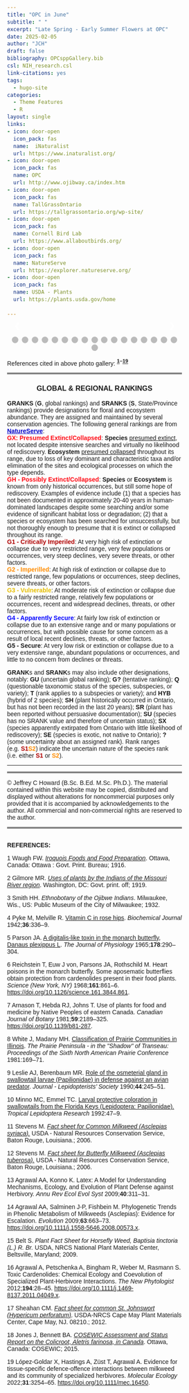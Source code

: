 ```yaml
---
title: "OPC in June"
subtitle: " "
excerpt: "Late Spring - Early Summer Flowers at OPC"
date: 2025-02-05
author: "JCH"
draft: false
bibliography: OPCsppGallery.bib
csl: NIH_research.csl
link-citations: yes
tags:
  - hugo-site
categories:
  - Theme Features
  - R
layout: single
links:
- icon: door-open
  icon_pack: fas
  name:  iNaturalist
  url: https://www.inaturalist.org/
- icon: door-open
  icon_pack: fas
  name: OPC
  url: http://www.ojibway.ca/index.htm
- icon: door-open
  icon_pack: fas
  name: TallGrassOntario
  url: https://tallgrassontario.org/wp-site/
- icon: door-open
  icon_pack: fas
  name: Cornell Bird Lab
  url: https://www.allaboutbirds.org/
- icon: door-open
  icon_pack: fas
  name: NatureServe
  url: https://explorer.natureserve.org/
- icon: door-open
  icon_pack: fas
  name: USDA - Plants
  url: https://plants.usda.gov/home

---
```


<style type="text/css">
* {box-sizing:border-box}
body {font-family: Verdana, sans-serif; margin:0}
.mySlides {display: none}
img {vertical-align: middle;}

/* ======================= */
/* SlideShow container CSS */
/* ======================= */
.slideshow-container {
  max-width: 600px;
  position: relative;
  margin: auto;
  }
/* ========================== */
/* Hide the images by default */
/* ========================== */
.mySlides {
  display: none;
  }
/* ======================== */
/*  Next & previous buttons */
/* ======================== */
.prev, .next {
  cursor: pointer;
  position: absolute;
  top: 50%;
  width: auto;
  margin-top: -22px;
  padding: 16px;
  color: white;
  font-weight: bold;
  font-size: 18px;
  transition: 0.6s ease;
  border-radius: 0 3px 3px 0;
  user-select: none;
  }
/* ================================ */
/* Position: "next button" to right */
/* ================================ */
.next {
  right: 0;
  border-radius: 3px 0 0 3px;
  }
/* ====================================================== */
/* On hover: black bkgd color with little bit see-through */
/* ====================================================== */
.prev:hover, .next:hover {
  background-color: rgba(0,0,0,0.8);
  }

/* ====================== */
/* Caption Container text */
/* ====================== */
.caption-container {
  font-size: 14px;
  text-align: left;
  background-color: rgb(240,240,240);
  padding: 5px 5px;
  color: white;
}

/* ===================== */
/* Number text (1/10 etc) */
/* ===================== */
.numbertext {
  color: #f2f2f2;
  font-size: 12px;
  padding: 8px 12px;
  position: absolute;
  top: 0;
  }
/* =========================== */
/*   Dots/bullets/indicators   */
/* =========================== */
.dot {
  cursor: pointer;
  height: 15px;
  width: 15px;
  margin: 0 2px;
  background-color: #bbb;
  border-radius: 50%;
  display: inline-block;
  transition: background-color 0.6s ease;
  }
.active, .dot:hover {
  background-color: #717171;
  }

/* ==================== */
/*   Fading animation   */
/* ==================== */
.fade {
  animation-name: fade;
  animation-duration: 1.5s;
  }
@keyframes fade {
  from {opacity: .4}
  to {opacity: 1}
  }

/* =============================== */
/*          CSS for Links          */
/* =============================== */
a.one:link {color: rgb(0, 0, 200);}
a.one:visited {color: rgb(192, 20, 172);}
a.one:hover {color: rgb(255, 20, 100);}

/* ============================== */
/*     CSS for stylizing text     */
/* ============================== */
#Blk { font-weight: bold; color: rgb(0, 0, 0); }
#blk { color: rgb(0, 0, 0); }
#Red { font-weight: bold; color: rgb(255, 10, 20); }
#Dred { font-weight: bold; color: rgb(175, 0, 0); }
#Or { font-weight: bold; color: rgb(255, 140, 0); }
#Gold { font-weight: bold; color: rgb(230, 190, 0); }
#Gr2 { font-weight: bold; color: rgb(25, 150, 25); }
#Teal { font-weight: bold; color: rgb(60, 180, 180); }
#Blue { font-weight: bold; color: blue; }
#Glacialb { font-weight: bold; color: rgb(54, 139, 193); }
#Violet { font-weight: bold; color: rgb(180, 73, 255); }
#Purple { font-weight: bold; color: rgb(150, 0, 255); }
#Magenta { font-weight: bold; color: rgb(255, 0, 255); }
#Salmon { font-weight: bold; color: rgb(255, 140, 160); }
#Silver { font-weight: bold; color: rgb(192, 192, 192); }
#Gray { font-weight: bold; color: rgb(155, 155, 155); }
#Rust { font-weight: bold; color: rgb(183, 65, 14); }
#Dbr { font-weight: bold; color: rgb(100, 20, 20); }
</style>
<!-- Slideshow container -->

<div class="slideshow-container">

<!-- Full-width images with number and caption text -->

<div class="mySlides fade">

<div class="numbertext">

1 / 18

</div>

<img src="images/June2010FoxgloveBT.jpg" alt="" width="100%"/>

<div class="caption-container">

<p id="caption">
<span id="blk"><i>Penstemon digitalis</i>, commonly known as <b><a class="one" href="https://www.inaturalist.org/taxa/81942-Penstemon-digitalis" target="_blank" title="Go to iNaturalist">Foxglove beard-tongue</a></b> (<span id="Blue">S4</span>, <b>G5</b>), is a native perennial forb and member of the family <i>Plantaginaceae</i>. It grows in full sun and moist sandy soils (i.e. meadows, prairies, fields, and open woodlands) and each flower is attached via a short stem (i.e. <b>pedicel</b>) to a much larger multi-branched (i.e. <b>panicle</b>) <b>inflorescence</b> (i.e. group of flowers). Thin delicate reddish purple lines mark the lower surface of the white corolla (i.e. nectar guides for pollinators). The flower also has five curving tubular <b>stamens</b>, four of which are black tipped, and a prominent <b>staminode</b> (i.e. sterile <b>stamen</b>) bearing yellowish hairs (i.e. hence the name “<i>beard-tongue</i>”). Ecologically the plant is a food source for many types of pollinators, including butterflies, bees, and hummingbirds.</span>
</p>

</div>

</div>

<div class="mySlides fade">

<div class="numbertext">

2 / 18

</div>

<img src="images/June2010_CmMkwd_LMkwdB.jpg" alt="" width="100%"/>

<div class="caption-container">

<p id="caption">
<span id="blk"><i>Asclepias syriaca</i> (<b>S5</b>, <b>G5</b>), also known as <b><a class="one" href="https://www.inaturalist.org/taxa/47911-Asclepias-syriaca" target="_blank" title="Go to iNaturalist">Common Milkweed</a></b>, and <i>Tetraopes tetrophthalmusis</i> (<b>S5</b>, <b>G5</b>), commonly referred to as <b><a class="one" href="https://www.inaturalist.org/taxa/118559-Tetraopes-tetrophthalmus" target="_blank" title="Go to iNaturalist">Red Milkweed Beetles</a></b> (inset image). The plant is a native perennial forb that produces a characteristic milky white latex when damaged (<b>Stevens</b> 2006). The latex contains not only <b><a class="one" href="https://opc-project.netlify.app/project/pnps" target="_blank" title="Go to PNP section">isoprene</a></b> (i.e. carbon monomer of natural rubber) but also toxic compounds such as <b><a class="one" href="https://opc-project.netlify.app/project/pnps" target="_blank" title="Go to PNP section">cardiac glycosides</a></b> (<b>Agrawal and Konno</b> 2009). Many insect species (over 400) that feed on <i>Asclepias</i> spp. like the larva of the <b>Monarch butterfly</b> (<i>Danaus plexippus</i>) and <b>Red Milkweed Beetles</b> store toxic cardenolides in their tissues to ward off predators (<b>Parson</b> 1965, <b>Reichstein</b> et. al. 1968, <b>Agrawal</b> et. al. 2012, <b>Lopez-Goldar</b> et. al. 2022). Both <b>Waugh</b> (1916) and <b>Gilmore</b> (1919) also mentioned that First Nations People use different parts of the plant as food (i.e. young sprouts, floral buds, and young green fruit pods).</span>
</p>

</div>

</div>

<div class="mySlides fade">

<div class="numbertext">

3 / 18

</div>

<img src="images/June2010_CarolinaRose.jpg" alt="" width="100%"/>

<div class="caption-container">

<p id="caption">
<span id="blk"><i>Rosa carolina</i> (<span id="Blue">S4</span>, <b>G5</b>), commonly known as <b><a class="one" href="https://www.inaturalist.org/taxa/129196-Rosa-carolina" target="_blank" title="Go to iNaturalist">Carolina Rose</a></b> or <b>Pasture Rose</b>, is a native perennial shrub and member of the family <i>Rosaceae</i>. The fragrant flowers have five light pink petals and a showy yellow centre sporting over 100 stamens. Unlike some related species (<i>R. palustris</i> and <i>R. virginiana</i>) the needle-like thorns on this rose species are straight not curved. It can be found in thickets and open woodlands. <b>Arnason</b> et. al. 1981 mentions that the buds of some species of <b>Roses</b> (e.g. <i>R. virginiana</i>) were occasional eaten by the <b>Ojibwa</b>. Today we known that <b>rose hips</b>, the accessory fruit produced by these flowers, are a rich source of <b><a class="one" href="https://fdc.nal.usda.gov/food-details/168998/nutrients" target="_blank" title="Go to USDA">vitamin C</a></b> (<b>Pyke</b> and <b>Melville</b> 1942).</span>
</p>

</div>

</div>

<div class="mySlides fade">

<div class="numbertext">

4 / 18

</div>

<img src="images/June2010_Erigeron_annuus.jpg" alt="" width="100%"/>

<div class="caption-container">

<p id="caption">
<span id="blk"><i>Erigeron strigosus</i> (<b>S5</b>, <b>G5</b>), commonly known as <b><a class="one" href="https://www.inaturalist.org/taxa/76942-Erigeron-strigosus" target="_blank" title="Go to iNaturalist">Daisy Fleabane</a></b>, is a native forb and member of the family <i>Asteraceae</i>. The flowers are composed of multiple (50-100) <b>ray florets</b> (usually white) and a central yellow <b>disc floret</b>. Apparently they exhibit a certain degree of morphological plasticity and are therefore often mistaken for other closely related <b>Fleabanes</b> such as <i>Erigeron annuus</i>. However, the leaves of this plant are simple, narrow, and generally smooth along the margins. They also become smaller as you ascend the plant. In addition, the stems are <b>strigose</b> (i.e. hairs pressed against stem, upwards and not outwards as is typical of <i>Erigeron annuus</i>) or minutely <b>strigose</b> (i.e. <b>strigilose</b>).</span>
</p>

</div>

</div>

<div class="mySlides fade">

<div class="numbertext">

5 / 18

</div>

<img src="images/June2010_ColicRoot.jpg" alt="" width="100%"/>

<div class="caption-container">

<p id="caption">
<span id="blk"><i>Aletris farinosa</i> (<span id="Or">S2</span>, <b>G5</b>), commonly referred to as <b><a class="one" href="https://www.inaturalist.org/taxa/158161-Aletris-farinosa" target="_blank" title="Go to iNaturalist">White-tubed Colicroot</a></b> is a native perennial forb and member of the family <i>Nartheciaceae</i>. The plant has a relatively long (2-3 ft.) leafless flowering stalk that is topped by a spike-like cluster of small beautiful creamy white cylindrical flowers. <b>White</b> and <b>Madany</b> (1981) noted that <i>A. farinosa</i> was one of a few characteristic (indicator) species of <sup>†</sup>mesic sandy prairies (Note: <sup>†</sup>moisture-substrate classification scheme used to characterize local floral communities). Unfortunately <b>COSEWIC</b> (2015) lists the species as highly threatened and no existing habitat is regulated under current provincial law. <b>COSEWIC</b> (2015) estimates that there are only ~14,600 plants, mostly (~93%) located within a 12 km<sup>2</sup> area of Essex county. All existing sub-populations are imperilled due to the continued fragmentation and loss of habitat.</span>
</p>

</div>

</div>

<div class="mySlides fade">

<div class="numbertext">

6 / 18

</div>

<img src="images/June2010_HoaryVervain.jpg" alt="" width="100%"/>

<div class="caption-container">

<p id="caption">
<span id="blk"><i>Verbena stricta</i> (<span id="Blue">S4</span>, <b>G5</b>), commonly known as <b><a class="one" href="https://www.inaturalist.org/taxa/63319-Verbena-stricta" target="_blank" title="Go to iNaturalist">Hoary Vervain</a></b>, is a native perennial that is fairly common in central and eastern parts of North America. The lavender flowers have 5 petals of unequal size and shape (Note: 2 large lateral lobes and a notch lobe on the bottom). The seeds (i.e. tiny nutlets) generated by the plant are an important food resource for many small birds and mammals.</span>
</p>

</div>

</div>

<div class="mySlides fade">

<div class="numbertext">

7 / 18

</div>

<img src="images/June2010_HStrkOrMkweed.jpg" alt="" width="100%"/>

<div class="caption-container">

<p id="caption">
<span id="blk"><i>Asclepias tuberosa</i> (<span id="Blue">S4</span>, <b>G5</b>), commonly known as <b><a class="one" href="https://www.inaturalist.org/taxa/47912-Asclepias-tuberosa" target="_blank" title="Go to iNaturalist">Butterfly weed</a></b> or <b>Orange Milkweed</b>, and the butterfly <i>Satyrium edwardsii</i> (<span id="Blue">S4</span>, <span id="Blue">G4</span>), commonly known as <b><a class="one" href="https://www.inaturalist.org/taxa/81566-Satyrium-edwardsii" target="_blank" title="Go to iNaturalist">Edwards’ hairstreak</a></b>. The plant is a native perennial forb and an important food resource for many pollinating insects, most notably butterflies (<b>Stevens</b> 2006). First Nations People used the roots of the plant to treat respiratory illnesses (i.e. aka: <b>Pleuresy root</b>). According to <b>Gilmore</b> (1919) the “<i>…root was eaten raw for bronchial and pulmonary trouble</i>”. It’s also interesting to note that the concentration of <b><a class="one" href="https://opc-project.netlify.app/project/pnps" target="_blank" title="Go to PNP section">cardiac glycosides</a></b> within the leaves of <i>A. tuberosa</i> are much lower than those found in other milkweed species (<b>Agrawal</b> et. al 2009), which may help to explain why it is not the preferred host plant of <b>Monarch butterflies</b>. <i>S. edwardsii</i> feeding on <b>Butterfly weed</b> is a common site at <b>OPC</b> due in part to the presence of oaks since their larvae feed on <i>Quercus</i> species. The distinguishing features of this butterfly include the row of white-rimmed spots on the underside and the prominent orange mark along the inner margin of the hind-wing.</span>
</p>

</div>

</div>

<div class="mySlides fade">

<div class="numbertext">

8 / 18

</div>

<img src="images/June2010_MichLily2.jpg" alt="" width="100%"/>

<div class="caption-container">

<p id="caption">
<span id="blk"><i>Lilium michiganense</i> (<span id="Blue">S4</span>, <b>G5</b>), commonly referred to as <b><a class="one" href="https://www.inaturalist.org/taxa/223671-Lilium-michiganense" target="_blank" title="Go to iNaturalist">Michigan Lily</a></b>, is one of the most beautiful native perennials forbs at <b>OPC</b>. It is a member of the family <i>Liliaceae</i> and can be found in Tallgrass prairies, lake shores and wet woodland margins. The bright orange flowers sport dark brown spots and prominent re-flexed petals. The whorled leaf arrangement just below the inflorescence helps distinguish it from other similar looking exotic lily species.</span>
</p>

</div>

</div>

<div class="mySlides fade">

<div class="numbertext">

9 / 18

</div>

<img src="images/June2010_PMilkweed2.jpg" alt="" width="100%"/>

<div class="caption-container">

<p id="caption">
<span id="blk"><i>Asclepias purpurascens</i> (<span id="Dred">S1</span>, <span id="Blue">G4</span>), commonly known as <b><a class="one" href="https://www.inaturalist.org/taxa/125380-Asclepias-purpurascens" target="_blank" title="Go to iNaturalist">Purple Milkweed</a></b>, is a rare native herbaceous plant of eastern and central North America that prefers partial shade. A notably feature of this plant is the colour transitions (i.e. turns a darker purple) the flower undergoes as it matures (Note: darker older umbel on the right).</span>
</p>

</div>

</div>

<div class="mySlides fade">

<div class="numbertext">

10 / 18

</div>

<img src="images/June2010_PSpLobelia.jpg" alt="" width="100%"/>

<div class="caption-container">

<p id="caption">
<span id="blk"><i>Lobelia spicata</i> (<span id="Blue">S4</span>, <b>G5</b>) commonly known as <b><a class="one" href="https://www.inaturalist.org/taxa/128839-Lobelia-spicata" target="_blank" title="Go to iNaturalist">Pale-spiked Lobelia</a></b>, is a native forb of North America and member of the bellflower family (<i>Campanulaceae</i>).</span>
</p>

</div>

</div>

<div class="mySlides fade">

<div class="numbertext">

11 / 18

</div>

<img src="images/June2010_YIndigo_DkWg.jpg" alt="" width="100%"/>

<div class="caption-container">

<p id="caption">
<span id="blk"><i>Baptisia tinctoria</i> (<span id="Dred">S1</span>, <b>G5</b>), commonly referred to as <b><a class="one" href="https://www.inaturalist.org/taxa/81897-Baptisia-tinctoria" target="_blank" title="Go to iNaturalist">Eastern Wild Indigo</a></b>, and <i>Erynnis baptisiae</i> (<span id="Blue">S4</span>, <b>G5</b>) otherwise known as <b><a class="one" href="https://www.inaturalist.org/taxa/58478-Erynnis-baptisiae" target="_blank" title="Go to iNaturalist">Wild Indigo Duskywing</a></b>. This native perennial shrubby plant is a member of the family <i>Fabaceae</i>. First Nations People used the bark and roots of the plant to treat wounds (<b>Belt</b> 2009).</span>
</p>

</div>

</div>

<div class="mySlides fade">

<div class="numbertext">

12 / 18

</div>

<img src="images/June2010OhioSpiderwort.jpg" alt="" width="100%"/>

<div class="caption-container">

<p id="caption">
<span id="blk"><i>Tradescantia ohiensis</i> (<span id="Or">S2</span>, <b>G5</b>), commonly known as <b><a class="one" href="https://www.inaturalist.org/taxa/79383-Tradescantia-ohiensis" target="_blank" title="Go to iNaturalist">Ohio Spiderwort</a></b>, is a native perennial forb and member of the Dayflowers family <i>Commelinaceae</i>. The smooth leaves of this plant wrap around the stem and have a parallel vein structure. The beautiful blue-violet flowers have three rounded petals and six bright yellow anthers. They form small clusters close to the stems with only a few flowers in bloom at any one time.</span>
</p>

</div>

</div>

<div class="mySlides fade">

<div class="numbertext">

13 / 18

</div>

<img src="images/June2010_SprDogbane2.jpg" alt="" width="100%"/>

<div class="caption-container">

<p id="caption">
<span id="blk"><i>Apocynum androsaemifolium</i> (<b>S5</b>, <b>G5</b>), commonly known as <b><a class="one" href="https://www.inaturalist.org/taxa/47359-Apocynum-androsaemifolium" target="_blank" title="Go to iNaturalist">Spreading Dogbane</a></b>, is a native perennial forb and member of the dogbane family <i>Apocynaceae</i>. Similar to milkweeds the smooth stems of this plant exude a milky sap when broken that contains toxic <b><a class="one" href="https://opc-project.netlify.app/project/pnps" target="_blank" title="Go to PNP section">cardiac glycosides</a></b>. Pairs of white pinkish flowers emerge from small stalks (see above) that can generate long thin seed pods filled with silky-haired seeds.</span>
</p>

</div>

</div>

<div class="mySlides fade">

<div class="numbertext">

14 / 18

</div>

<img src="images/June2010_GSwollowtail.jpg" alt="" width="100%"/>

<div class="caption-container">

<p id="caption">
<span id="blk"><i>Papilio cresphontes</i> (<b>S5</b>, <b>G5</b>), commonly known as the <b><a class="one" href="https://www.inaturalist.org/taxa/85024-Heraclides-cresphontes" target="_blank" title="Go to iNaturalist">Eastern Giant Swallowtail</a></b>, is the largest butterfly in North America. There notable wingspan (i.e. upwards of 18 cm in females) makes them powerful flyers and they are considered pests to citrus farmers (i.e. larvae eat young tree foliage). The larva deter predators by employing camouflage (i.e. mimic bird droppings) and an <b>osmeterium</b>. The latter is an inflatable orange-red Y-shaped organ located behind the head that secretes foul smelling compounds that wards off invertebrate predators (<b>Leslie</b> and <b>Berenbaum</b> 1990, <b>Minno</b> and </b>Emmel 1992).</span>
</p>

</div>

</div>

<div class="mySlides fade">

<div class="numbertext">

15 / 18

</div>

<img src="images/June2010_WgLythrum2.jpg" alt="" width="100%"/>

<div class="caption-container">

<p id="caption">
<span id="blk"><i>Lythrum alatum</i> (<span id="Gold">S3</span>, <b>G5</b>), commonly known as <b><a class="one" href="https://www.inaturalist.org/taxa/128998-Lythrum-alatum" target="_blank" title="Go to iNaturalist">Winged Loosestrife</a></b>, is a provincially rare native perennial plant and member of the family <i>Lythraceae</i>. The six pink petals have a striking magenta central vein, and six stamens tipped by dark purple anthers. It prefers low lying wet areas as evidenced by this specimen, which was found in open wet field close to the Detroit river.</span>
</p>

</div>

</div>

<div class="mySlides fade">

<div class="numbertext">

16 / 18

</div>

<img src="images/June2010_EFoxsnake.jpg" alt="" width="100%"/>

<div class="caption-container">

<p id="caption">
<span id="blk">
<i>Pantherophis vulpinus</i> (<span id="Gold">S3</span>, <b>G5</b>), commonly known as the <b><a class="one" href="https://www.inaturalist.org/taxa/320680-Pantherophis-vulpinus" target="_blank" title="Go to iNaturalist">Eastern Fox Snake</a></b>, is a rare and <u>threatened species</u> (<b><a class="one" href="https://www.iucnredlist.org/species/90069683/90069697" target="_blank" title="Go to IUCN">Hammerson 2019</a></b>) of rat snake and member of the family <i>Colubridae</i>. It is a relatively large but docile snake (i.e. adults upwards of 1.83 metres in length) that is golden brown in colour with dark brown spots. This non-venomous constrictor can shake its tail in dry leaves if threatened (i.e. mimics sound of a rattlesnake), and also emit a musky odour (i.e. hence the name).</span>
</p>

</div>

</div>

<div class="mySlides fade">

<div class="numbertext">

17 / 18

</div>

<img src="images/June2010StJohnWort.jpg" alt="" width="100%"/>

<div class="caption-container">

<p id="caption">
<span id="blk">
<i>Hypericum perforatum</i> (<b>SE5</b>, <b>G5</b>), commonly known as <b><a class="one" href="https://www.inaturalist.org/taxa/56077-Hypericum-perforatum" target="_blank" title="Go to iNaturalist">St. John’s wort</a></b>, is an exotic perennial forb that was introduced to North America from the Old World. Its bright yellow flowers have five petals, each bearing tiny black coloured dot-like glands along their margins. They also have many prominent yellow stamens flaring our from the centre of the flower. The species earned its “<i>perforatum</i>” name by having many small translucent leaf glands that are clearly visible when the leaf is held up to the sun. Although exotic and invasive to disturbed areas its extensive root system does help to control soil erosion. It’s also a good source of nectar for many pollinating insects (<b>Sheahan</b> 2012).</span>
</p>

</div>

</div>

<div class="mySlides fade">

<div class="numbertext">

18 / 18

</div>

<img src="images/June2010_GrSpFritillary2.jpg" alt="" width="100%"/>

<div class="caption-container">

<p id="caption">
<span id="blk"><i>Speyeria cybele</i> (<b>S5</b>, <b>G5</b>), commonly known as the <b><a class="one" href="https://www.inaturalist.org/taxa/1456562-Argynnis-cybele" target="_blank" title="Go to iNaturalist">Great Spangled Fritillary butterfly</a></b>, is a native butterfly species and member of the family <i>Nymphalidae</i>. It has orange coloured wings with a series of dorsal black markings (dashes, crescents) on both the fore-wing and hind-wing. On the ventral side there is a notable yellow band and multiple triangular silver spots close to the edge of the hind-wing that help distinguish it from other closely related Fritillary butterflies such as <i>Speyeria aphrodite</i> (<b><a class="one" href="https://www.inaturalist.org/taxa/1456585-Argynnis-aphrodite" target="_blank" title="Go to iNaturalist">Aphrodite Fritillary</a></b>).</span>
</p>

</div>

</div>

<!-- Next and previous buttons -->

<a class="prev" onclick="plusSlides(-1)">❮</a>
<a class="next" onclick="plusSlides(1)">❯</a>

</div>

<br>

<!-- The dots/circles -->

<div style="text-align:center">

<span class="dot" onclick="currentSlide(1)"></span>
<span class="dot" onclick="currentSlide(2)"></span>
<span class="dot" onclick="currentSlide(3)"></span>
<span class="dot" onclick="currentSlide(4)"></span>
<span class="dot" onclick="currentSlide(5)"></span>
<span class="dot" onclick="currentSlide(6)"></span>
<span class="dot" onclick="currentSlide(7)"></span>
<span class="dot" onclick="currentSlide(8)"></span>
<span class="dot" onclick="currentSlide(9)"></span>
<span class="dot" onclick="currentSlide(10)"></span>
<span class="dot" onclick="currentSlide(11)"></span>
<span class="dot" onclick="currentSlide(12)"></span>
<span class="dot" onclick="currentSlide(13)"></span>
<span class="dot" onclick="currentSlide(14)"></span>
<span class="dot" onclick="currentSlide(15)"></span>
<span class="dot" onclick="currentSlide(16)"></span>
<span class="dot" onclick="currentSlide(17)"></span>
<span class="dot" onclick="currentSlide(18)"></span>

</div>

<!-- Java Script -->
<script>
<!-- Show first slide -->
let slideIndex = 1;
showSlides(slideIndex);
<!-- calling function to move to nth slide and show that slide. -->
function plusSlides(n) {
  showSlides(slideIndex += n);
  }
<!-- Sets slideIndex to n and then shows the nth slide. -->
function currentSlide(n) {
  showSlides(slideIndex = n);
  }
<!-- Inside showSlides function declare an empty variable i -->
<!-- Look in HTML for elements with class designations mySlides and dot -->
<!-- If end of list is reached set slideIndex back to 1. -->
<!-- If go backwards past first slide go to end slide (slides.length) -->
<!-- then set the display style of all slides to none (n = 0) -->
<!-- to remove all slides from the DOM (hides them) -->
function showSlides(n) {
  let i;
  let slides = document.getElementsByClassName("mySlides");
  let dots = document.getElementsByClassName("dot");
  if (n > slides.length) {slideIndex = 1}    
  if (n < 1) {slideIndex = slides.length}
  for (i = 0; i < slides.length; i++) {
    slides[i].style.display = "none";  
  }
<!-- Remove "active" class from all elements with "dot" as their class -->
  for (i = 0; i < dots.length; i++) {
    dots[i].className = dots[i].className.replace(" active", "");
  }
<!-- Set display style of slideIndex - 1 to block, -->
<!-- making it effectively visible (previously set to 'none') -->
<!-- and add active class to the dot of index slideIndex-1. -->
  slides[slideIndex-1].style.display = "block";  
  dots[slideIndex-1].className += " active";
  }
</script>

References cited in above photo gallery: <b><sup>[1](#ref-waugh_iroquois_1916)–[19](#ref-lopez-goldar_evidence_2022)</sup></b>

<hr style="border:2px solid gray">

<div align="center">

<h3>
GLOBAL & REGIONAL RANKINGS
</h3>

</div>

**GRANKS** (**G**, global rankings) and **SRANKS** (**S**, State/Province rankings) provide designations for floral and ecosystem abundance. They are assigned and maintained by several conservation agencies. The following general rankings are from **<a class="one" href="https://explorer.natureserve.org/AboutTheData/DataTypes/ConservationStatusCategories" target="_blank" title="Go to NatureServe">NatureServe</a>**:  
<span id="Red">GX: Presumed Extinct/Collapsed</span>: **Species** <u>presumed extinct</u>, not located despite intensive searches and virtually no likelihood of rediscovery. **Ecosystem** <u>presumed collapsed</u> throughout its range, due to loss of key dominant and characteristic taxa and/or elimination of the sites and ecological processes on which the type depends.  
<span id="Red">GH - Possibly Extinct/Collapsed</span>: **Species** or **Ecosystem** is known from only historical occurrences, but still some hope of rediscovery. Examples of evidence include (1) that a species has not been documented in approximately 20-40 years in human-dominated landscapes despite some searching and/or some evidence of significant habitat loss or degradation; (2) that a species or ecosystem has been searched for unsuccessfully, but not thoroughly enough to presume that it is extinct or collapsed throughout its range.  
<span id="Dred">G1 - Critically Imperiled</span>: At very high risk of extinction or collapse due to very restricted range, very few populations or occurrences, very steep declines, very severe threats, or other factors.  
<span id="Or">G2 - Imperilled</span>: At high risk of extinction or collapse due to restricted range, few populations or occurrences, steep declines, severe threats, or other factors.  
<span id="Gold">G3 - Vulnerable</span>: At moderate risk of extinction or collapse due to a fairly restricted range, relatively few populations or occurrences, recent and widespread declines, threats, or other factors.  
<span id="Blue">G4 - Apparently Secure</span>: At fairly low risk of extinction or collapse due to an extensive range and or many populations or occurrences, but with possible cause for some concern as a result of local recent declines, threats, or other factors.  
<b>G5 - Secure</b>: At very low risk or extinction or collapse due to a very extensive range, abundant populations or occurrences, and little to no concern from declines or threats.

**GRANK**s and **SRANK**s may also include other designations, notably: **GU** (uncertain global ranking); **G?** (tentative ranking); **Q** (questionable taxonomic status of the species, subspecies, or variety); **T** (rank applies to a subspecies or variety); and **HYB** (hybrid of 2 species); **SH** (plant historically occurred in Ontario, but has not been recorded in the last 20 years); **SR** (plant has been reported without persuasive documentation); **SU** (species has no SRANK value and therefore of uncertain status); **SX** (species apparently extirpated from Ontario with little likelihood of rediscovery); **SE** (species is exotic, not native to Ontario); **?** (some uncertainty about an assigned rank). Rank ranges (e.g. <span id="Dred">S1</span><span id="Or">S2</span>) indicate the uncertain nature of the species rank (i.e. either <span id="Dred">S1</span> or <span id="Or">S2</span>).

------------------------------------------------------------------------

<hr style="border:2px solid gray">
<!--------------------------------------------------------------------->

© Jeffrey C Howard (B.Sc. B.Ed. M.Sc. Ph.D.). The material contained within this website may be copied, distributed and displayed without alterations for noncommercial purposes only provided that it is accompanied by acknowledgements to the author. All commercial and non-commercial rights are reserved to the author.  
<!--------------------------------------------------------------------->

<hr style="border:2px solid gray">

<a id="Refs"></a>  
**REFERENCES:**

<script src='https://storage.ko-fi.com/cdn/scripts/overlay-widget.js'></script>
<script>
  kofiWidgetOverlay.draw('jch274202227', {
    'type': 'floating-chat',
    'floating-chat.donateButton.text': 'Help Support',
    'floating-chat.donateButton.background-color': '#00b9fe',
    'floating-chat.donateButton.text-color': '#fff'
  });
</script>

<div id="refs" class="references csl-bib-body" entry-spacing="0">

<div id="ref-waugh_iroquois_1916" class="csl-entry">

<span class="csl-left-margin">1 </span><span class="csl-right-inline">Waugh FW. *[Iroquois Foods and Food Preparation](https://www.canadiana.ca/view/oocihm.82410/1)*. Ottawa, Canada: Ottawa : Govt. Print. Bureau; 1916.</span>

</div>

<div id="ref-gilmore_uses_1919" class="csl-entry">

<span class="csl-left-margin">2 </span><span class="csl-right-inline">Gilmore MR. *[Uses of plants by the Indians of the Missouri River region](https://doi.org/10.5962/bhl.title.32507)*. Washington, DC: Govt. print. off; 1919.</span>

</div>

<div id="ref-smith_ethnobotany_1932" class="csl-entry">

<span class="csl-left-margin">3 </span><span class="csl-right-inline">Smith HH. *Ethnobotany of the Ojibwe Indians*. Milwaukee, Wis., US: Public Museum of the City of Milwaukee; 1932.</span>

</div>

<div id="ref-pyke_vitamin_1942" class="csl-entry">

<span class="csl-left-margin">4 </span><span class="csl-right-inline">Pyke M, Melville R. [Vitamin C in rose hips](https://www.ncbi.nlm.nih.gov/pmc/articles/PMC1265699). *Biochemical Journal* 1942;**36**:336–9.</span>

</div>

<div id="ref-parson_digitalis-like_1965" class="csl-entry">

<span class="csl-left-margin">5 </span><span class="csl-right-inline">Parson JA. [A digitalis-like toxin in the monarch butterfly, Danaus plexippus L](https://www.ncbi.nlm.nih.gov/pmc/articles/PMC1357291/). *The Journal of Physiology* 1965;**178**:290–304.</span>

</div>

<div id="ref-reichstein_heart_1968" class="csl-entry">

<span class="csl-left-margin">6 </span><span class="csl-right-inline">Reichstein T, Euw J von, Parsons JA, Rothschild M. Heart poisons in the monarch butterfly. Some aposematic butterflies obtain protection from cardenolides present in their food plants. *Science (New York, NY)* 1968;**161**:861–6. <https://doi.org/10.1126/science.161.3844.861>.</span>

</div>

<div id="ref-arnason_use_1981" class="csl-entry">

<span class="csl-left-margin">7 </span><span class="csl-right-inline">Arnason T, Hebda RJ, Johns T. Use of plants for food and medicine by Native Peoples of eastern Canada. *Canadian Journal of Botany* 1981;**59**:2189–325. <https://doi.org/10.1139/b81-287>.</span>

</div>

<div id="ref-white_classification_1981" class="csl-entry">

<span class="csl-left-margin">8 </span><span class="csl-right-inline">White J, Madany MH. [Classification of Prairie Communities in Illinois](https://search.library.wisc.edu/digital/AEUUSQ3V4L42D58R/pages/A27D3PEK7LBLW48A). *The Prairie Peninsula - in the "Shadow" of Transeau: Proceedings of the Sixth North American Prairie Conference* 1981:169–71.</span>

</div>

<div id="ref-leslie_role_1990" class="csl-entry">

<span class="csl-left-margin">9 </span><span class="csl-right-inline">Leslie AJ, Berenbaum MR. [Role of the osmeterial gland in swallowtail larvae (Papilionidae) in defense against an avian predator](http://www.scopus.com/inward/record.url?scp=0025528481&partnerID=8YFLogxK). *Journal - Lepidopterists’ Society* 1990;**44**:245–51.</span>

</div>

<div id="ref-minno_larval_1992" class="csl-entry">

<span class="csl-left-margin">10 </span><span class="csl-right-inline">Minno MC, Emmel TC. [Larval protective coloration in swallowtails from the Florida Keys (Lepidoptera: Papilionidae).](https://journals.flvc.org/troplep/article/view/89877) *Tropical Lepidoptera Research* 1992:47–9.</span>

</div>

<div id="ref-stevens_fact_2006-1" class="csl-entry">

<span class="csl-left-margin">11 </span><span class="csl-right-inline">Stevens M. *[Fact sheet for Common Milkweed (Asclepias syriaca).](https://plants.usda.gov/plant-profile/ASSY)* USDA - Natural Resources Conservation Service, Baton Rouge, Louisiana.; 2006.</span>

</div>

<div id="ref-stevens_fact_2006" class="csl-entry">

<span class="csl-left-margin">12 </span><span class="csl-right-inline">Stevens M. *[Fact sheet for Butterfly Milkweed (Asclepias tuberosa).](https://plants.usda.gov/plant-profile/ASTU)* USDA - Natural Resources Conservation Service, Baton Rouge, Louisiana.; 2006.</span>

</div>

<div id="ref-agrawal_latex_2009" class="csl-entry">

<span class="csl-left-margin">13 </span><span class="csl-right-inline">Agrawal AA, Konno K. Latex: A Model for Understanding Mechanisms, Ecology, and Evolution of Plant Defense against Herbivory. *Annu Rev Ecol Evol Syst* 2009;**40**:311–31.</span>

</div>

<div id="ref-agrawal_phylogenetic_2009" class="csl-entry">

<span class="csl-left-margin">14 </span><span class="csl-right-inline">Agrawal AA, Salminen J-P, Fishbein M. Phylogenetic Trends in Phenolic Metabolism of Milkweeds (Asclepias): Evidence for Escalation. *Evolution* 2009;**63**:663–73. <https://doi.org/10.1111/j.1558-5646.2008.00573.x>.</span>

</div>

<div id="ref-belt_plant_2009" class="csl-entry">

<span class="csl-left-margin">15 </span><span class="csl-right-inline">Belt S. *Plant Fact Sheet for Horsefly Weed, Baptisia tinctoria (L.) R. Br.* USDA, NRCS National Plant Materials Center, Beltsville, Maryland; 2009.</span>

</div>

<div id="ref-agrawal_toxic_2012" class="csl-entry">

<span class="csl-left-margin">16 </span><span class="csl-right-inline">Agrawal A, Petschenka A, Bingham R, Weber M, Rasmann S. Toxic Cardenolides: Chemical Ecology and Coevolution of Specialized Plant-Herbivore Interactions. *The New Phytologist* 2012;**194**:28–45. <https://doi.org/10.1111/j.1469-8137.2011.04049.x>.</span>

</div>

<div id="ref-sheahan_fact_2012" class="csl-entry">

<span class="csl-left-margin">17 </span><span class="csl-right-inline">Sheahan CM. *[Fact sheet for common St. Johnswort (Hypericum perforatum)](https://plants.usda.gov/DocumentLibrary/factsheet/pdf/fs_hype.pdf)*. USDA-NRCS Cape May Plant Materials Center, Cape May, NJ. 08210.; 2012.</span>

</div>

<div id="ref-jones_cosewic_2015" class="csl-entry">

<span class="csl-left-margin">18 </span><span class="csl-right-inline">Jones J, Bennett BA. *[COSEWIC Assessment and Status Report on the Colicroot, Aletris farinosa, in Canada](https://publications.gc.ca/site/eng/9.814013/publication.html?wbdisable=true)*. Ottawa, Canada: COSEWIC; 2015.</span>

</div>

<div id="ref-lopez-goldar_evidence_2022" class="csl-entry">

<span class="csl-left-margin">19 </span><span class="csl-right-inline">López-Goldar X, Hastings A, Züst T, Agrawal A. Evidence for tissue-specific defence-offence interactions between milkweed and its community of specialized herbivores. *Molecular Ecology* 2022;**31**:3254–65. <https://doi.org/10.1111/mec.16450>.</span>

</div>

</div>
